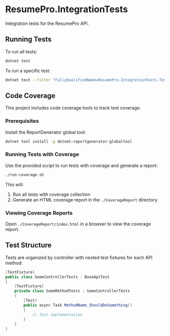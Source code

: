 # ResumePro.IntegrationTests

Integration tests for the ResumePro API.

## Running Tests

To run all tests:

```bash
dotnet test
```

To run a specific test:

```bash
dotnet test --filter "FullyQualifiedName=ResumePro.IntegrationTests.Tests.Controllers.PeopleTests+GetPeopleMethodTests.GetPeople_ShouldReturnPeople"
```

## Code Coverage

This project includes code coverage tools to track test coverage.

### Prerequisites

Install the ReportGenerator global tool:

```bash
dotnet tool install -g dotnet-reportgenerator-globaltool
```

### Running Tests with Coverage

Use the provided script to run tests with coverage and generate a report:

```bash
./run-coverage.sh
```

This will:
1. Run all tests with coverage collection
2. Generate an HTML coverage report in the `./CoverageReport` directory

### Viewing Coverage Reports

Open `./CoverageReport/index.html` in a browser to view the coverage report.

## Test Structure

Tests are organized by controller with nested test fixtures for each API method:

```csharp
[TestFixture]
public class SomeControllerTests : BaseApiTest
{
    [TestFixture]
    private class SomeMethodTests : SomeControllerTests
    {
        [Test]
        public async Task MethodName_ShouldDoSomething()
        {
            // Test implementation
        }
    }
}
```
